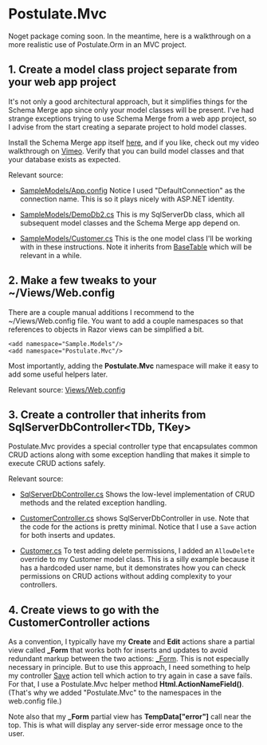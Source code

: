 # Postulate.Mvc

Noget package coming soon. In the meantime, here is a walkthrough on a more realistic use of Postulate.Orm in an MVC project.

## 1. Create a model class project separate from your web app project

It's not only a good architectural approach, but it simplifies things for the Schema Merge app since only your model classes will be present. I've had strange exceptions trying to use Schema Merge from a web app project, so I advise from the start creating a separate project to hold model classes.

Install the Schema Merge app itself [here](https://github.com/adamosoftware/Postulate.Orm/releases), and if you like, check out my video walkthrough on [Vimeo](https://vimeo.com/219400011). Verify that you can build model classes and that your database exists as expected.

Relevant source:
- [SampleModels/App.config](https://github.com/adamosoftware/Postulate.Mvc/blob/master/SampleModels/App.config) Notice I used "DefaultConnection" as the connection name. This is so it plays nicely with ASP.NET identity.

- [SampleModels/DemoDb2.cs](https://github.com/adamosoftware/Postulate.Mvc/blob/master/SampleModels/DemoDb2.cs) This is my SqlServerDb class, which all subsequent model classes and the Schema Merge app depend on.

- [SampleModels/Customer.cs](https://github.com/adamosoftware/Postulate.Mvc/blob/master/SampleModels/Customer.cs) This is the one model class I'll be working with in these instructions. Note it inherits from [BaseTable](https://github.com/adamosoftware/Postulate.Mvc/blob/master/SampleModels/BaseTable.cs) which will be relevant in a while.

## 2. Make a few tweaks to your ~/Views/Web.config

There are a couple manual additions I recommend to the ~/Views/Web.config file. You want to add a couple namespaces so that references to objects in Razor views can be simplified a bit.

    <add namespace="Sample.Models"/>
    <add namespace="Postulate.Mvc"/>

Most importantly, adding the **Postulate.Mvc** namespace will make it easy to add some useful helpers later.

Relevant source: [Views/Web.config](https://github.com/adamosoftware/Postulate.Mvc/blob/master/SampleWebApp/Views/Web.config)

## 3. Create a controller that inherits from SqlServerDbController&lt;TDb, TKey&gt;

Postulate.Mvc provides a special controller type that encapsulates common CRUD actions along with some exception handling that makes it simple to execute CRUD actions safely.

Relevant source:
- [SqlServerDbController.cs](https://github.com/adamosoftware/Postulate.Mvc/blob/master/Postulate.Mvc/SqlServerDbController.cs) Shows the low-level implementation of CRUD methods and the related exception handling.

- [CustomerController.cs](https://github.com/adamosoftware/Postulate.Mvc/blob/master/SampleWebApp/Controllers/CustomerController.cs) shows SqlServerDbController in use. Note that the code for the actions is pretty minimal. Notice that I use a `Save` action for both inserts and updates.

- [Customer.cs](https://github.com/adamosoftware/Postulate.Mvc/blob/master/SampleModels/Customer.cs) To test adding delete permissions, I added an `AllowDelete` override to my Customer model class. This is a silly example because it has a hardcoded user name, but it demonstrates how you can check permissions on CRUD actions without adding complexity to your controllers.

## 4. Create views to go with the CustomerController actions

As a convention, I typically have my **Create** and **Edit** actions share a partial view called **\_Form** that works both for inserts and updates to avoid redundant markup between the two actions: [\_Form](https://github.com/adamosoftware/Postulate.Mvc/blob/master/SampleWebApp/Views/Customer/_Form.cshtml). This is not especially necessary in principle. But to use this approach, I need something to help my controller [Save](https://github.com/adamosoftware/Postulate.Mvc/blob/master/SampleWebApp/Controllers/CustomerController.cs#L32) action tell which action to try again in case a save fails. For that, I use a Postulate.Mvc helper method **Html.ActionNameField()**. (That's why we added "Postulate.Mvc" to the namespaces in the web.config file.)

Note also that my **\_Form** partial view has **TempData["error"]** call near the top. This is what will display any server-side error message once to the user.
